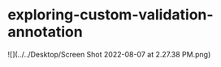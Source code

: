 # exploring-custom-validation-annotation

![](../../Desktop/Screen Shot 2022-08-07 at 2.27.38 PM.png)
